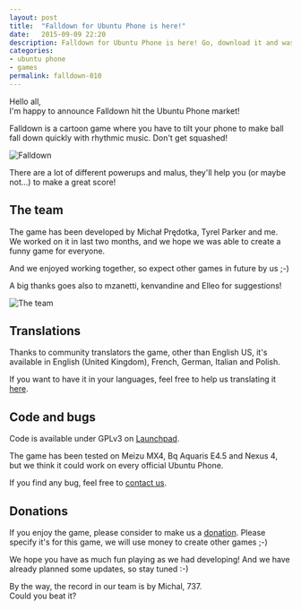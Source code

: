 ```yaml
---
layout: post
title:  "Falldown for Ubuntu Phone is here!"
date:   2015-09-09 22:20
description: Falldown for Ubuntu Phone is here! Go, download it and waste your days playing with it, as we did last 2 months
categories:
- ubuntu phone
- games
permalink: falldown-010
---
```


Hello all, <br/>
I'm happy to announce Falldown hit the Ubuntu Phone market!

Falldown is a cartoon game where you have to tilt your phone to make ball fall
down quickly with rhythmic music. Don't get squashed!

![Falldown][img0]

There are a lot of different powerups and malus, they'll help you (or maybe
not...) to make a great score!

## The team

The game has been developed by Michał Prędotka, Tyrel Parker and me. We worked
on it in last two months, and we hope we was able to create a funny game for
everyone.

And we enjoyed working together, so expect other games in future by us ;-)

A big thanks goes also to mzanetti, kenvandine and Elleo for suggestions!

![The team][img1]

## Translations

Thanks to community translators the game, other than English US, it's available
in English (United Kingdom), French, German, Italian and Polish.

If you want to have it in your languages, feel free to help us translating it
[here][translations].

## Code and bugs

Code is available under GPLv3 on [Launchpad][code].

The game has been tested on Meizu MX4, Bq Aquaris E4.5 and Nexus 4, but we think
it could work on every official Ubuntu Phone.

If you find any bug, feel free to [contact us][bug].

## Donations

If you enjoy the game, please consider to make us a [donation][donation]. Please
specify it's for this game, we will use money to create other games ;-)

We hope you have as much fun playing as we had developing! And we have already
planned some updates, so stay tuned :-)

By the way, the record in our team is by Michal, 737.<br/>
Could you beat it?

[img0]: https://img.rpadovani.com/posts/falldown0.png
[img1]: https://img.rpadovani.com/posts/falldown1.png
[translations]: https://translations.launchpad.net/falldown
[code]: https://code.launchpad.net/falldown
[bug]: https://bugs.launchpad.net/falldown/+filebug
[donation]: http://rpadovani.com/donations/
